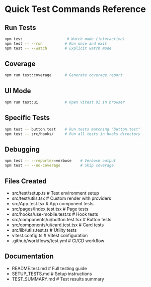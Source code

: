 # Quick Test Commands Reference

## Run Tests
```bash
npm test                    # Watch mode (interactive)
npm test -- --run          # Run once and exit
npm test -- --watch        # Explicit watch mode
```

## Coverage
```bash
npm run test:coverage      # Generate coverage report
```

## UI Mode
```bash
npm run test:ui            # Open Vitest UI in browser
```

## Specific Tests
```bash
npm test -- button.test    # Run tests matching "button.test"
npm test -- src/hooks/     # Run all tests in hooks directory
```

## Debugging
```bash
npm test -- --reporter=verbose    # Verbose output
npm test -- --no-coverage         # Skip coverage
```

## Files Created
- src/test/setup.ts              # Test environment setup
- src/test/utils.tsx             # Custom render with providers
- src/App.test.tsx               # App component tests
- src/pages/Index.test.tsx       # Page tests
- src/hooks/use-mobile.test.ts   # Hook tests
- src/components/ui/button.test.tsx  # Button tests
- src/components/ui/card.test.tsx    # Card tests
- src/lib/utils.test.ts          # Utility tests
- vitest.config.ts               # Vitest configuration
- .github/workflows/test.yml     # CI/CD workflow

## Documentation
- README.test.md     # Full testing guide
- SETUP_TESTS.md     # Setup instructions
- TEST_SUMMARY.md    # Test results summary

